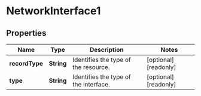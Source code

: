 

# NetworkInterface1


## Properties

| Name | Type | Description | Notes |
|------------ | ------------- | ------------- | -------------|
|**recordType** | **String** | Identifies the type of the resource. |  [optional] [readonly] |
|**type** | **String** | Identifies the type of the interface. |  [optional] [readonly] |



